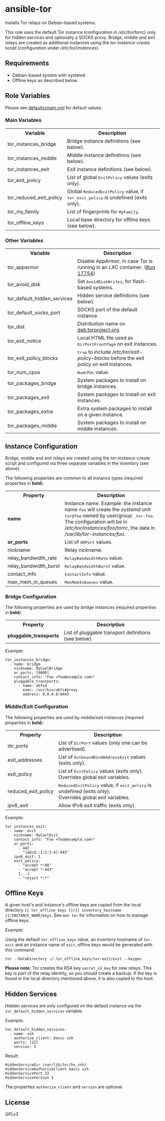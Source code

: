 # ansible-tor

Installs Tor relays on Debian-based systems.

This role uses the default Tor instance (configuration in _/etc/tor/torrc_)
only for hidden services and optionally a SOCKS proxy. Bridge, middle and exit
relays are created as additional instances using the _tor-instance-create_
script (configuration under _/etc/tor/instances_).

## Requirements

* Debian-based system with systemd
* Offline keys as described below

## Role Variables

Please see [defaults/main.yml](defaults/main.yml) for default values.

### Main Variables

<table>
<tr>
  <th>Variable</th>
  <th>Description</th>
</tr>
<tr>
  <td>tor_instances_bridge</td>
  <td>Bridge instance definitions (see below).</td>
</tr>
<tr>
  <td>tor_instances_middle</td>
  <td>Middle instance definitions (see below).</td>
</tr>
<tr>
  <td>tor_instances_exit</td>
  <td>Exit instance definitions (see below).</td>
</tr>
<tr>
  <td>tor_exit_policy</td>
  <td>List of global <tt>ExitPolicy</tt> values (exits only).</td>
</tr>
<tr>
  <td>tor_reduced_exit_policy</td>
  <td>
    Global <tt>ReducedExitPolicy</tt> value, if <tt>tor_exit_policy</tt> is
    undefined (exits only).
  </td>
</tr>
<tr>
  <td>tor_my_family</td>
  <td>List of fingerprints for <tt>MyFamily</tt>.</td>
</tr>
<tr>
  <td>tor_offline_keys</td>
  <td>Local base directory for offline keys (see below).</td>
</tr>
</table>

### Other Variables

<table>
<tr>
  <th>Variable</th>
  <th>Description</th>
</tr>
<tr>
  <td>tor_apparmor</td>
  <td>
    Disable AppArmor, in case Tor is running in an LXC container.
    (<a href="https://trac.torproject.org/projects/tor/ticket/17754">Bug 17754</a>)
  </td>
</tr>
<tr>
  <td>tor_avoid_disk</td>
  <td>Set <tt>AvoidDiskWrites</tt>, for flash-based systems. </td>
</tr>
<tr>
  <td>tor_default_hidden_services</td>
  <td>Hidden service definitions (see below).</td>
</tr>
<tr>
  <td>tor_default_socks_port</td>
  <td>SOCKS port of the default instance.</td>
</tr>
<tr>
  <td>tor_dist</td>
  <td>Distribution name on <a href="https://deb.torproject.org/torproject.org/dists/">deb.torproject.org</a>.</td>
</tr>
<tr>
  <td>tor_exit_notice</td>
  <td>Local HTML file used as <tt>DirPortFrontPage</tt> on exit instances.</td>
</tr>
<tr>
  <td>tor_exit_policy_blocks</td>
  <td>
    <tt>true</tt> to include <i>/etc/tor/exit-policy-blocks</i> before the exit
    policy on exit instances.
  </td>
</tr>
<tr>
  <td>tor_num_cpus</td>
  <td><tt>NumCPUs</tt> value.</td>
</tr>
<tr>
  <td>tor_packages_bridge</td>
  <td>System packages to install on bridge instances.</td>
</tr>
<tr>
  <td>tor_packages_exit</td>
  <td>System packages to install on exit instances.</td>
</tr>
<tr>
  <td>tor_packages_extra</td>
  <td>Extra system packages to install on a given instance.</td>
</tr>
<tr>
  <td>tor_packages_middle</td>
  <td>System packages to install on middle instances.</td>
</tr>
</table>

## Instance Configuration

Bridge, middle and exit relays are created using the _tor-instance-create_
script and configured via three separate variables in the inventory (see above).

The following properties are common to all instance types (required properties
in **bold**):

<table>
<tr>
  <th>Property</th>
  <th>Description</th>
</tr>
<tr>
  <td><b>name</b></td>
  <td>
    Instance name. Example: the instance name <tt>foo</tt> will create the
    systemd unit <tt>tor@foo</tt> owned by user/group <tt>_tor-foo</tt>.
    The configuration will be in <i>/etc/tor/instances/foo/torrc</i>, the data
    in <i>/var/lib/tor-instances/foo</i>.
  </td>
</tr>
<tr>
  <td><b>or_ports</b></td>
  <td>List of <tt>ORPort</tt> values.</td>
</tr>
<tr>
  <td>nickname</td>
  <td>Relay nickname.</td>
</tr>
<tr>
  <td>relay_bandwidth_rate</td>
  <td><tt>RelayBandwidthRate</tt> value.</td>
</tr>
<tr>
  <td>relay_bandwidth_burst</td>
  <td><tt>RelayBandwidthBurst</tt> value.</td>
</tr>
<tr>
  <td>contact_info</td>
  <td><tt>ContactInfo</tt> value.</td>
</tr>
<tr>
  <td>max_mem_in_queues</td>
  <td><tt>MaxMemInQueues</tt> value.</td>
</tr>
</table>

### Bridge Configuration

The following properties are used by bridge instances (required properties in
**bold**):

<table>
<tr>
  <th>Property</th>
  <th>Description</th>
</tr>
<tr>
  <td><b>pluggable_transports</b></td>
  <td>List of pluggable transport definitions (see below).</td>
</tr>
</table>

Example:

    tor_instances_bridge:
      - name: bridge
        nickname: MyCoolBridge
        or_ports: [9000]
        contact_info: "Foo <foo@example.com>"
        pluggable_transports:
          - name: obfs4
            exec: /usr/bin/obfs4proxy
            address: 0.0.0.0:8443

### Middle/Exit Configuration

The following properties are used by middle/exit instances (required properties
in **bold**):

<table>
<tr>
  <th>Property</th>
  <th>Description</th>
</tr>
<tr>
  <td>dir_ports</td>
  <td>
      List of <tt>DirPort</tt> values (only one can be advertised).
  </td>
</tr>
<tr>
  <td>exit_addresses</td>
  <td>
      List of <tt>OutboundBindAddressExit</tt> values (exits only).
  </td>
</tr>
<tr>
  <td>exit_policy</td>
  <td>
    List of <tt>ExitPolicy</tt> values (exits only).<br>
    Overrides global exit variables.
  </td>
</tr>
<tr>
  <td>reduced_exit_policy</td>
  <td>
    <tt>ReducedExitPolicy</tt> value, if <tt>exit_policy</tt> is undefined
    (exits only).<br>
    Overrides global exit variables.
  </td>
</tr>
<tr>
  <td>ipv6_exit</td>
  <td>Allow IPv6 exit traffic (exits only).</td>
</tr>
</table>

Example:

    tor_instances_exit:
      - name: exit
        nickname: MyCoolExit
        contact_info: "Foo <foo@example.com>"
        or_ports:
          - 443
          - "[abcd::1:2:3:4]:443"
        ipv6_exit: 1
        exit_policy:
          - "accept *:80"
          - "accept *:443"
          [...]
          - "reject *:*"

## Offline Keys

A given host's and instance's offline keys are copied from the local directory
`{{ tor_offline_keys }}/{{ inventory_hostname }}/INSTANCE_NAME/keys`.
See `man tor` for information on how to manage offline keys.

Example:

Using the default `tor_offline_keys` value, an inventory hostname of `tor-exit`
and an instance name of `exit`, offline keys would be generated with this
command:

    tor --DataDirectory ~/.tor_offline_keys/tor-exit/exit --keygen

**Please note:** Tor creates the RSA key `secret_id_key` for new relays. This
key is part of the relay identity, so you should create a backup. If the key is
found in the local directory mentioned above, it is also copied to the host.

## Hidden Services

Hidden services are only configured on the default instance via the
`tor_default_hidden_services` variable.

Example:

    tor_default_hidden_services:
      - name: ssh
        authorize_client: basic ssh
        ports: [22]
        version: 3

Result:

    HiddenServiceDir /var/lib/tor/hs_ssh/
    HiddenServiceAuthorizeClient basic ssh
    HiddenServicePort 22
    HiddenServiceVersion 3

The properties `authorize_client` and `version` are optional.

## License

GPLv3
